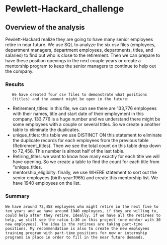 # Pewlett-Hackard_challenge

## Overview of the analysis
   Pewlett-Hackard realize they are going to have many senior employees     
   retire in near future. We use SQL to analyze the six csv files (employees, department managers, department employees, departments, titles, and salaries) to find out who is close to the retirement. Then we can prepare to have these position openings in the next couple years or create a mentorship program to keep the senior managers to continue to help out the company.
   

### Results
       We have created four csv files to demonstrate what positions 
       (titles) and the amount might be open in the future:
* Retirement_titles: in this file, we can see there are 133,776 employees with their names, title and start date of their employment in this company. 133,776 is a huge number and we understand there might be some employees with a couple or several titles. So we create a another table to eliminate the duplicates.
* unique_titles: this table we use DISTINCT ON this statement to eliminate the duplicate records for each employees from the previous table (Retirement_titles). Then we see the total count on this table drop down to 72,458. This number is almost half of the last table.
* Retiring_titles: we want to know how many exactly for each title we will have opening. So we create a table to find the count for each title from “unique_titles.
* mentorship_eligibilty: finally, we use WHERE statement to sort out the senior employees (birth year:1965) and create this mentorship list. We have 1940 employees on the list.


### Summary
	
	We have around 72,458 employees who might retire in the next five to ten years and we have around 1940 employees, if they are willing to, could help after they retire. Ideally, if we have all the retirees to help, we still see the ratio 1:30 in this project (one mentor with 30 new employees). The idea is the retirees are taking part-time positions. My recommendation is also to create the new employees training program with part-time positions for now or internship programs in place in order to fill in the near future demands. 
